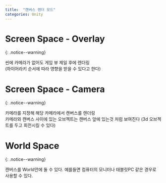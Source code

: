 ```yaml
---
title:  "캔버스 렌더 모드"
categories: Unity
---
```


# Screen Space - Overlay
{: .notice--warning}

씬에 카메라가 없어도 게임 뷰 제일 후에 렌더링<br>
(하이어라키 순서에 따라 영향을 받을 수 있다고 한다)

# Screen Space - Camera
{: .notice--warning}

카메라를 지정해 해당 카메라에서 캔버스를 렌더링<br>
카메라와 캔버스 사이에 있는 오브젝트는 캔버스 앞에 있는것 처럼 보여진다
(3d 오브젝트를 두고 회전시킬 수 있다)

# World Space
{: .notice--warning}

캔버스를 World안에 둘 수 있다. 예를들면 컴퓨터의 모니터나 태블릿PC 같은 경우로 사용할 수 있다.